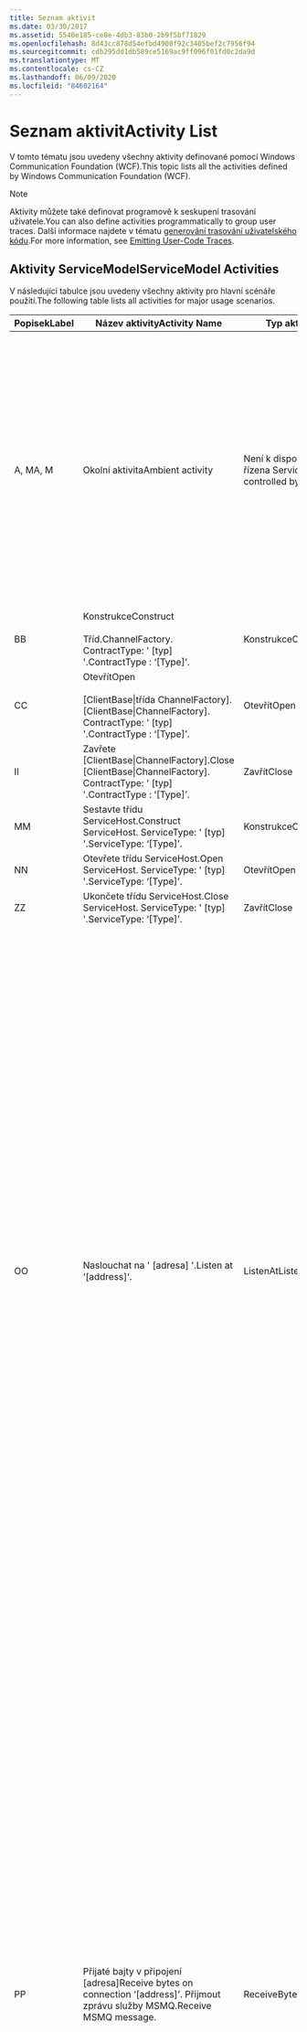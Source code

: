 ```yaml
---
title: Seznam aktivit
ms.date: 03/30/2017
ms.assetid: 5540e185-ce8e-4db3-83b0-2b9f5bf71829
ms.openlocfilehash: 8d43cc878d54efbd4908f92c3405bef2c7956f94
ms.sourcegitcommit: cdb295dd1db589ce5169ac9ff096f01fd0c2da9d
ms.translationtype: MT
ms.contentlocale: cs-CZ
ms.lasthandoff: 06/09/2020
ms.locfileid: "84602164"
---
```

# <a name="activity-list"></a><span data-ttu-id="c82da-102">Seznam aktivit</span><span class="sxs-lookup"><span data-stu-id="c82da-102">Activity List</span></span>
<span data-ttu-id="c82da-103">V tomto tématu jsou uvedeny všechny aktivity definované pomocí Windows Communication Foundation (WCF).</span><span class="sxs-lookup"><span data-stu-id="c82da-103">This topic lists all the activities defined by Windows Communication Foundation (WCF).</span></span>  
  
> [!NOTE]
> <span data-ttu-id="c82da-104">Aktivity můžete také definovat programově k seskupení trasování uživatele.</span><span class="sxs-lookup"><span data-stu-id="c82da-104">You can also define activities programmatically to group user traces.</span></span> <span data-ttu-id="c82da-105">Další informace najdete v tématu [generování trasování uživatelského kódu](emitting-user-code-traces.md).</span><span class="sxs-lookup"><span data-stu-id="c82da-105">For more information, see [Emitting User-Code Traces](emitting-user-code-traces.md).</span></span>  
  
## <a name="servicemodel-activities"></a><span data-ttu-id="c82da-106">Aktivity ServiceModel</span><span class="sxs-lookup"><span data-stu-id="c82da-106">ServiceModel Activities</span></span>  
 <span data-ttu-id="c82da-107">V následující tabulce jsou uvedeny všechny aktivity pro hlavní scénáře použití.</span><span class="sxs-lookup"><span data-stu-id="c82da-107">The following table lists all activities for major usage scenarios.</span></span>  
  
|<span data-ttu-id="c82da-108">Popisek</span><span class="sxs-lookup"><span data-stu-id="c82da-108">Label</span></span>|<span data-ttu-id="c82da-109">Název aktivity</span><span class="sxs-lookup"><span data-stu-id="c82da-109">Activity Name</span></span>|<span data-ttu-id="c82da-110">Typ aktivity</span><span class="sxs-lookup"><span data-stu-id="c82da-110">Activity Type</span></span>|<span data-ttu-id="c82da-111">Popis</span><span class="sxs-lookup"><span data-stu-id="c82da-111">Description</span></span>|  
|-----------|-------------------|-------------------|-----------------|  
|<span data-ttu-id="c82da-112">A, M</span><span class="sxs-lookup"><span data-stu-id="c82da-112">A, M</span></span>|<span data-ttu-id="c82da-113">Okolní aktivita</span><span class="sxs-lookup"><span data-stu-id="c82da-113">Ambient activity</span></span>|<span data-ttu-id="c82da-114">Není k dispozici (Tato služba není řízena ServiceModel)</span><span class="sxs-lookup"><span data-stu-id="c82da-114">N/A (this is not controlled by ServiceModel)</span></span>|<span data-ttu-id="c82da-115">Aktivita, jejíž ID je nastaveno v TLS před všemi voláními do kódu ServiceModel (strana na straně klienta nebo serveru).</span><span class="sxs-lookup"><span data-stu-id="c82da-115">The activity whose ID is set in TLS before any calls to ServiceModel code (client side or server side).</span></span><br /><br /> <span data-ttu-id="c82da-116">Příklad: aktivita, kde je volána metoda Open, je volána u klienta služby WCF nebo serviceHost. Open.</span><span class="sxs-lookup"><span data-stu-id="c82da-116">Example: An activity where  open is called on the WCF client or serviceHost.open is called.</span></span>|  
|<span data-ttu-id="c82da-117">B</span><span class="sxs-lookup"><span data-stu-id="c82da-117">B</span></span>|<span data-ttu-id="c82da-118">Konstrukce</span><span class="sxs-lookup"><span data-stu-id="c82da-118">Construct</span></span><br /><br /> <span data-ttu-id="c82da-119">Tříd.</span><span class="sxs-lookup"><span data-stu-id="c82da-119">ChannelFactory.</span></span> <span data-ttu-id="c82da-120">ContractType: ' [typ] '.</span><span class="sxs-lookup"><span data-stu-id="c82da-120">ContractType : ‘[Type]’.</span></span>|<span data-ttu-id="c82da-121">Konstrukce</span><span class="sxs-lookup"><span data-stu-id="c82da-121">Construct</span></span>||  
|<span data-ttu-id="c82da-122">C</span><span class="sxs-lookup"><span data-stu-id="c82da-122">C</span></span>|<span data-ttu-id="c82da-123">Otevřít</span><span class="sxs-lookup"><span data-stu-id="c82da-123">Open</span></span><br /><br /> <span data-ttu-id="c82da-124">[ClientBase&#124;třída ChannelFactory].</span><span class="sxs-lookup"><span data-stu-id="c82da-124">[ClientBase&#124;ChannelFactory].</span></span> <span data-ttu-id="c82da-125">ContractType: ' [typ] '.</span><span class="sxs-lookup"><span data-stu-id="c82da-125">ContractType : ‘[Type]’.</span></span>|<span data-ttu-id="c82da-126">Otevřít</span><span class="sxs-lookup"><span data-stu-id="c82da-126">Open</span></span>||  
|<span data-ttu-id="c82da-127">I</span><span class="sxs-lookup"><span data-stu-id="c82da-127">I</span></span>|<span data-ttu-id="c82da-128">Zavřete [ClientBase&#124;ChannelFactory].</span><span class="sxs-lookup"><span data-stu-id="c82da-128">Close [ClientBase&#124;ChannelFactory].</span></span> <span data-ttu-id="c82da-129">ContractType: ' [typ] '.</span><span class="sxs-lookup"><span data-stu-id="c82da-129">ContractType : ‘[Type]’.</span></span>|<span data-ttu-id="c82da-130">Zavřít</span><span class="sxs-lookup"><span data-stu-id="c82da-130">Close</span></span>||  
|<span data-ttu-id="c82da-131">M</span><span class="sxs-lookup"><span data-stu-id="c82da-131">M</span></span>|<span data-ttu-id="c82da-132">Sestavte třídu ServiceHost.</span><span class="sxs-lookup"><span data-stu-id="c82da-132">Construct ServiceHost.</span></span> <span data-ttu-id="c82da-133">ServiceType: ' [typ] '.</span><span class="sxs-lookup"><span data-stu-id="c82da-133">ServiceType: ‘[Type]’.</span></span>|<span data-ttu-id="c82da-134">Konstrukce</span><span class="sxs-lookup"><span data-stu-id="c82da-134">Construct</span></span>||  
|<span data-ttu-id="c82da-135">N</span><span class="sxs-lookup"><span data-stu-id="c82da-135">N</span></span>|<span data-ttu-id="c82da-136">Otevřete třídu ServiceHost.</span><span class="sxs-lookup"><span data-stu-id="c82da-136">Open ServiceHost.</span></span> <span data-ttu-id="c82da-137">ServiceType: ' [typ] '.</span><span class="sxs-lookup"><span data-stu-id="c82da-137">ServiceType: ‘[Type]’.</span></span>|<span data-ttu-id="c82da-138">Otevřít</span><span class="sxs-lookup"><span data-stu-id="c82da-138">Open</span></span>||  
|<span data-ttu-id="c82da-139">Z</span><span class="sxs-lookup"><span data-stu-id="c82da-139">Z</span></span>|<span data-ttu-id="c82da-140">Ukončete třídu ServiceHost.</span><span class="sxs-lookup"><span data-stu-id="c82da-140">Close ServiceHost.</span></span> <span data-ttu-id="c82da-141">ServiceType: ' [typ] '.</span><span class="sxs-lookup"><span data-stu-id="c82da-141">ServiceType: ‘[Type]’.</span></span>|<span data-ttu-id="c82da-142">Zavřít</span><span class="sxs-lookup"><span data-stu-id="c82da-142">Close</span></span>||  
|<span data-ttu-id="c82da-143">O</span><span class="sxs-lookup"><span data-stu-id="c82da-143">O</span></span>|<span data-ttu-id="c82da-144">Naslouchat na ' [adresa] '.</span><span class="sxs-lookup"><span data-stu-id="c82da-144">Listen at ‘[address]’.</span></span>|<span data-ttu-id="c82da-145">ListenAt</span><span class="sxs-lookup"><span data-stu-id="c82da-145">ListenAt</span></span>|<span data-ttu-id="c82da-146">Tato a další aktivita jsou specifické pro přenos.</span><span class="sxs-lookup"><span data-stu-id="c82da-146">This and the next activity are transport-specific.</span></span> <span data-ttu-id="c82da-147">Aktivita ListenAt představuje obsah, který se mapuje na adresu, na které naslouchá naslouchací proces kanálu.</span><span class="sxs-lookup"><span data-stu-id="c82da-147">The ListenAt activity represents the content that maps to the address where the channel listener listens at.</span></span> <span data-ttu-id="c82da-148">V případě služby MSMQ se jedná o vlastní frontu, protože fronta je mapována na jednu adresu.</span><span class="sxs-lookup"><span data-stu-id="c82da-148">In the case of MSMQ, it is the queue itself since the queue maps to one address.</span></span> <span data-ttu-id="c82da-149">Tato aktivita naslouchá pro příchozí připojení v případě přenosů orientovaných na připojení pro zprávy služby MSMQ v případě služby MSMQ.</span><span class="sxs-lookup"><span data-stu-id="c82da-149">This activity listens for incoming connections in the case of connection-oriented transports, for MSMQ messages in the case of MSMQ.</span></span> <span data-ttu-id="c82da-150">Tato aktivita se vytvoří během procesu ServiceHost. Open () a obsahuje trasování týkající se vytváření a likvidace naslouchacího procesu a také pro přenos všech ReceiveBytes aktivit.</span><span class="sxs-lookup"><span data-stu-id="c82da-150">This activity is created during ServiceHost.Open(), and contains the traces related to creating and disposing the listener, as well as transferring out to all ReceiveBytes activities.</span></span>|  
|<span data-ttu-id="c82da-151">P</span><span class="sxs-lookup"><span data-stu-id="c82da-151">P</span></span>|<span data-ttu-id="c82da-152">Přijaté bajty v připojení [adresa]</span><span class="sxs-lookup"><span data-stu-id="c82da-152">Receive bytes on connection ‘[address]’.</span></span> <span data-ttu-id="c82da-153">Přijmout zprávu služby MSMQ.</span><span class="sxs-lookup"><span data-stu-id="c82da-153">Receive MSMQ message.</span></span>|<span data-ttu-id="c82da-154">ReceiveBytes</span><span class="sxs-lookup"><span data-stu-id="c82da-154">ReceiveBytes</span></span>|<span data-ttu-id="c82da-155">V této aktivitě se zpracují data, která nakonec obdrží zprávu WCF.</span><span class="sxs-lookup"><span data-stu-id="c82da-155">In this activity, data that will eventually get a WCF message is processed.</span></span> <span data-ttu-id="c82da-156">Příchozí bajty jsou v případě přenosu orientovaného na připojení nebo protokolu HTTP očekávány.</span><span class="sxs-lookup"><span data-stu-id="c82da-156">Incoming bytes are waited in the case of connection-oriented transport or http.</span></span> <span data-ttu-id="c82da-157">V případě protokolu TCP/Named Pipe je doba života této aktivity životností připojení, jak je vytvořena při vytvoření připojení.</span><span class="sxs-lookup"><span data-stu-id="c82da-157">For TCP/named-pipe, the lifetime of this activity is the lifetime of the connection, as it is created when the connection is created.</span></span> <span data-ttu-id="c82da-158">V případě protokolu HTTP se jedná o životnost žádosti o zprávu, která se vytvoří při odeslání zprávy.</span><span class="sxs-lookup"><span data-stu-id="c82da-158">For http, it is of the lifetime of a message request and is created when the message is sent.</span></span> <span data-ttu-id="c82da-159">Tato aktivita obsahuje trasování související s vytvořením a zrušením připojení, pokud je to možné, a také převádí na všechny aktivity zpracování zpráv (objektů).</span><span class="sxs-lookup"><span data-stu-id="c82da-159">This activity contains the traces related to creating and disposing the connection if applicable, as well as transfers out to all message (object) processing activities.</span></span><br /><br /> <span data-ttu-id="c82da-160">V případě služby MSMQ je to aktivita, kde je načtena zpráva služby MSMQ.</span><span class="sxs-lookup"><span data-stu-id="c82da-160">In the case of MSMQ, it is the activity where the MSMQ message is retrieved.</span></span>|  
|<span data-ttu-id="c82da-161">Q</span><span class="sxs-lookup"><span data-stu-id="c82da-161">Q</span></span>|<span data-ttu-id="c82da-162">Zpráva procesu [číslo].</span><span class="sxs-lookup"><span data-stu-id="c82da-162">Process message [number].</span></span> <span data-ttu-id="c82da-163">(Poznámka: [číslo] je rovnoměrně zvětšující rostoucí hodnota, která začíná na 1.)</span><span class="sxs-lookup"><span data-stu-id="c82da-163">(Note, [number] is a monotonically increasing value which starts at 1.)</span></span>|<span data-ttu-id="c82da-164">ProcessMessage</span><span class="sxs-lookup"><span data-stu-id="c82da-164">ProcessMessage</span></span>|<span data-ttu-id="c82da-165">Zpracuje příchozí zprávu.</span><span class="sxs-lookup"><span data-stu-id="c82da-165">Process an incoming message.</span></span> <span data-ttu-id="c82da-166">Tato aktivita se spustí, když budou přijata všechna data (bajty, zpráva MSMQ) pro vytvoření objektu zprávy WCF.</span><span class="sxs-lookup"><span data-stu-id="c82da-166">This activity starts when all the data (bytes, MSMQ message) are received to form a WCF message object.</span></span> <span data-ttu-id="c82da-167">Trasování v rámci této aktivity se zabývat hlavičkou.</span><span class="sxs-lookup"><span data-stu-id="c82da-167">Traces within this activity deal with header processing.</span></span><br /><br /> <span data-ttu-id="c82da-168">Jakmile se vytvoří zpráva, která se dá odeslat, po vyhledání příslušného ID aktivity se Aktivita ProcessAction ServiceHost přepne na.</span><span class="sxs-lookup"><span data-stu-id="c82da-168">Once a message that can be dispatched is formed, the ServiceHost ProcessAction activity is switched to after looking up the corresponding Activity ID.</span></span>|  
|<span data-ttu-id="c82da-169">D, S</span><span class="sxs-lookup"><span data-stu-id="c82da-169">D, S</span></span>|<span data-ttu-id="c82da-170">Akce procesu [Action].</span><span class="sxs-lookup"><span data-stu-id="c82da-170">Process action ‘[action]’.</span></span>|<span data-ttu-id="c82da-171">ProcessAction</span><span class="sxs-lookup"><span data-stu-id="c82da-171">ProcessAction</span></span>|<span data-ttu-id="c82da-172">Zpracuje zprávu prostřednictvím zásobníku Transport/Security/RM pro odeslání zprávy do uživatelského kódu při přijetí a v obráceném pořadí při odeslání.</span><span class="sxs-lookup"><span data-stu-id="c82da-172">Process the message through the Transport/Security/RM stack for dispatching the message to user code on receive, and in the reverse order on send.</span></span><br /><br /> <span data-ttu-id="c82da-173">Na serveru tato aktivita používá šířené ID aktivity, pokud je odesílána v hlavičce zprávy prostřednictvím "šíření aktivity"; v opačném případě se vytvoří nový identifikátor GUID.</span><span class="sxs-lookup"><span data-stu-id="c82da-173">On the server, this activity uses the propagated Activity ID if it is sent in the message header via "Activity Propagation"; otherwise, a new GUID is created.</span></span><br /><br /> <span data-ttu-id="c82da-174">V této aktivitě je také zpracována zpráva odpovědi pro kontrakty požadavků a odpovědí.</span><span class="sxs-lookup"><span data-stu-id="c82da-174">The response message for request/reply contracts is also processed in that activity.</span></span>|  
|<span data-ttu-id="c82da-175">T</span><span class="sxs-lookup"><span data-stu-id="c82da-175">T</span></span>|<span data-ttu-id="c82da-176">Spusťte operaci [IContract. Operation].</span><span class="sxs-lookup"><span data-stu-id="c82da-176">Execute ‘[IContract.Operation]’.</span></span>|<span data-ttu-id="c82da-177">ExecuteUserCode</span><span class="sxs-lookup"><span data-stu-id="c82da-177">ExecuteUserCode</span></span>|<span data-ttu-id="c82da-178">Po odeslání na straně služby spusťte kód uživatele.</span><span class="sxs-lookup"><span data-stu-id="c82da-178">Execute user code after dispatch on the service side.</span></span> <span data-ttu-id="c82da-179">Tato aktivita poskytuje hranici pro odděluje kód ServiceHost od uživatelsky zadaného kódu.</span><span class="sxs-lookup"><span data-stu-id="c82da-179">This activity provides a boundary to delineate ServiceHost code from user-provided code.</span></span>|  
  
## <a name="security-activities"></a><span data-ttu-id="c82da-180">Aktivity zabezpečení</span><span class="sxs-lookup"><span data-stu-id="c82da-180">Security Activities</span></span>  
 <span data-ttu-id="c82da-181">V následující tabulce jsou uvedeny všechny aktivity související se zabezpečením.</span><span class="sxs-lookup"><span data-stu-id="c82da-181">The following table lists all activities related to Security.</span></span>  
  
|<span data-ttu-id="c82da-182">Název aktivity</span><span class="sxs-lookup"><span data-stu-id="c82da-182">Activity Name</span></span>|<span data-ttu-id="c82da-183">Typ aktivity</span><span class="sxs-lookup"><span data-stu-id="c82da-183">Activity Type</span></span>|<span data-ttu-id="c82da-184">Popis</span><span class="sxs-lookup"><span data-stu-id="c82da-184">Description</span></span>|  
|-------------------|-------------------|-----------------|  
|<span data-ttu-id="c82da-185">Nastavit zabezpečenou relaci</span><span class="sxs-lookup"><span data-stu-id="c82da-185">Setup secure session</span></span>|<span data-ttu-id="c82da-186">SetupSecurity</span><span class="sxs-lookup"><span data-stu-id="c82da-186">SetupSecurity</span></span>|<span data-ttu-id="c82da-187">Existuje pouze na straně klienta.</span><span class="sxs-lookup"><span data-stu-id="c82da-187">Exists on the client side only.</span></span> <span data-ttu-id="c82da-188">Obsahuje všechny výměny RST \*/SCT pro ověřování a nastavení kontextu zabezpečení.</span><span class="sxs-lookup"><span data-stu-id="c82da-188">Contains all RST\*/SCT exchanges for authentication and setting the security context.</span></span> <span data-ttu-id="c82da-189">Pokud `propagateActivity` = `true` je tato aktivita sloučena s odpovídající akcí procesu RST \* /SCT aktivit služby.</span><span class="sxs-lookup"><span data-stu-id="c82da-189">If `propagateActivity`=`true`, this activity is merged with the service’s corresponding Process Action RST\*/SCT activities.</span></span>|  
|<span data-ttu-id="c82da-190">Zavřít zabezpečenou relaci</span><span class="sxs-lookup"><span data-stu-id="c82da-190">Close secure session</span></span>|<span data-ttu-id="c82da-191">SetupSecurity</span><span class="sxs-lookup"><span data-stu-id="c82da-191">SetupSecurity</span></span>|<span data-ttu-id="c82da-192">Existuje na straně klienta.</span><span class="sxs-lookup"><span data-stu-id="c82da-192">Exists on the client side.</span></span> <span data-ttu-id="c82da-193">Obsahuje výměnu zpráv zrušením pro zavření zabezpečené relace.</span><span class="sxs-lookup"><span data-stu-id="c82da-193">Contains the Cancel message exchange for closing the secure session.</span></span> <span data-ttu-id="c82da-194">Pokud `propagateActivity` = `true` je tato aktivita sloučena s akcí procesu "Cancel" ze služby.</span><span class="sxs-lookup"><span data-stu-id="c82da-194">If `propagateActivity`=`true`, this activity is merged with the Process Action "Cancel" from the service.</span></span>|  
  
 <span data-ttu-id="c82da-195">V následující tabulce jsou uvedeny všechny aktivity týkající se modelu COM+.</span><span class="sxs-lookup"><span data-stu-id="c82da-195">The following table lists all activities related to COM+.</span></span>  
  
|<span data-ttu-id="c82da-196">Název aktivity</span><span class="sxs-lookup"><span data-stu-id="c82da-196">Activity Name</span></span>|<span data-ttu-id="c82da-197">Typ aktivity</span><span class="sxs-lookup"><span data-stu-id="c82da-197">Activity Type</span></span>|<span data-ttu-id="c82da-198">Popis</span><span class="sxs-lookup"><span data-stu-id="c82da-198">Description</span></span>|  
|-------------------|-------------------|-----------------|  
|<span data-ttu-id="c82da-199">Vytvořit instanci COM+</span><span class="sxs-lookup"><span data-stu-id="c82da-199">Create COM+ instance</span></span>|<span data-ttu-id="c82da-200">TransferToCOMPlus</span><span class="sxs-lookup"><span data-stu-id="c82da-200">TransferToCOMPlus</span></span>|<span data-ttu-id="c82da-201">1 instance aktivity pro každé volání COM+ z kódu WCF</span><span class="sxs-lookup"><span data-stu-id="c82da-201">1 activity instance for each COM+ call from WCF code</span></span>|  
|<span data-ttu-id="c82da-202">Spustit COM+\<operation></span><span class="sxs-lookup"><span data-stu-id="c82da-202">Execute COM+ \<operation></span></span>|<span data-ttu-id="c82da-203">TransferToCOMPlus</span><span class="sxs-lookup"><span data-stu-id="c82da-203">TransferToCOMPlus</span></span>|<span data-ttu-id="c82da-204">1 instance aktivity pro každé volání COM+ z kódu WCF</span><span class="sxs-lookup"><span data-stu-id="c82da-204">1 activity instance for each COM+ call from WCF code</span></span>|  
  
## <a name="wmi-activities"></a><span data-ttu-id="c82da-205">Aktivity rozhraní WMI</span><span class="sxs-lookup"><span data-stu-id="c82da-205">WMI Activities</span></span>  
 <span data-ttu-id="c82da-206">V následující tabulce jsou uvedeny všechny aktivity související s rozhraním WMI.</span><span class="sxs-lookup"><span data-stu-id="c82da-206">The following table lists all activities related to WMI.</span></span>  
  
|<span data-ttu-id="c82da-207">Název aktivity</span><span class="sxs-lookup"><span data-stu-id="c82da-207">Activity Name</span></span>|<span data-ttu-id="c82da-208">Typ aktivity</span><span class="sxs-lookup"><span data-stu-id="c82da-208">Activity Type</span></span>|<span data-ttu-id="c82da-209">Popis</span><span class="sxs-lookup"><span data-stu-id="c82da-209">Description</span></span>|  
|-------------------|-------------------|-----------------|  
|<span data-ttu-id="c82da-210">Rozhraní WMI Get</span><span class="sxs-lookup"><span data-stu-id="c82da-210">WMI get</span></span>|<span data-ttu-id="c82da-211">WMIGetObject</span><span class="sxs-lookup"><span data-stu-id="c82da-211">WMIGetObject</span></span>|<span data-ttu-id="c82da-212">Uživatel načítá data z rozhraní WMI.</span><span class="sxs-lookup"><span data-stu-id="c82da-212">User is retrieving data from WMI.</span></span>|  
|<span data-ttu-id="c82da-213">Rozhraní WMI Put</span><span class="sxs-lookup"><span data-stu-id="c82da-213">WMI put</span></span>|<span data-ttu-id="c82da-214">WmiPutInstance</span><span class="sxs-lookup"><span data-stu-id="c82da-214">WmiPutInstance</span></span>|<span data-ttu-id="c82da-215">Uživatel aktualizuje data pomocí rozhraní WMI.</span><span class="sxs-lookup"><span data-stu-id="c82da-215">User is updating data with WMI.</span></span>|
